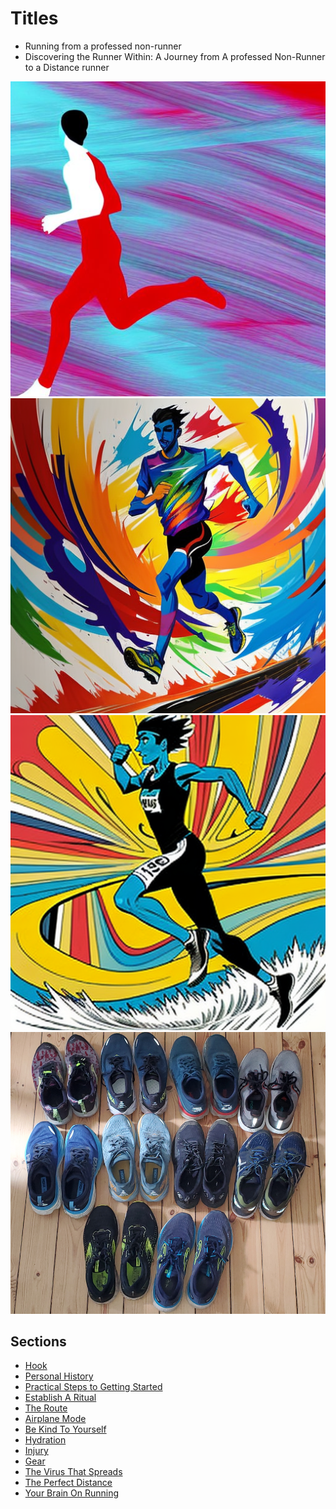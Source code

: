 # Titles
- Running from a professed non-runner 
- Discovering the Runner Within: A Journey from A professed Non-Runner to a Distance runner 

![Runner](runner.png)
![Runner 1](runner1.png)
![Runner 2](runner2.png)
![Shoes](shoes.png)

## Sections
- [Hook](hook.md)
- [Personal History](personal_history.md)
- [Practical Steps to Getting Started](practical_steps_to_getting_started.md)
- [Establish A Ritual](establish_a_ritual.md)
- [The Route](the_route.md)
- [Airplane Mode](airplane_mode.)
- [Be Kind To Yourself](be_kind_to_yourself.md)
- [Hydration](hydration.md)
- [Injury](injury.md)
- [Gear](Gear.md)
- [The Virus That Spreads](the_virus.md)
- [The Perfect Distance](the_perfect_distance.md)
- [Your Brain On Running](your_brain_on_running.md)
